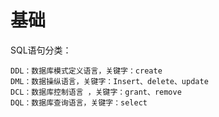 # 基础

SQL语句分类：

```
DDL：数据库模式定义语言，关键字：create
DML：数据操纵语言，关键字：Insert、delete、update
DCL：数据库控制语言 ，关键字：grant、remove
DQL：数据库查询语言，关键字：select
```

